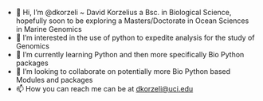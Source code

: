 - 👋 Hi, I’m @dkorzeli ~ David Korzelius a Bsc. in Biological Science, hopefully soon to be exploring a Masters/Doctorate in Ocean Sciences in Marine Genomics 
- 👀 I’m interested in the use of python to expedite analysis for the study of Genomics
- 🌱 I’m currently learning Python and then more specifically Bio Python packages
- 💞️ I’m looking to collaborate on potentially more Bio Python based Modules and packages
- 📫 How you can reach me can be at dkorzeli@uci.edu

